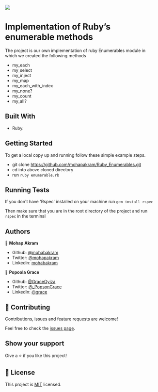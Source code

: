 ![](https://img.shields.io/badge/Microverse-blueviolet)

# Implementation of Ruby’s enumerable methods

The project is our own implementation of ruby Enumerables module in which we created the following methods
- my_each
- my_select
- my_inject
- my_map
- my_each_with_index
- my_none?
- my_count
- my_all?

## Built With

- Ruby.

## Getting Started

To get a local copy up and running follow these simple example steps.

- git clone https://github.com/mohapakram/Ruby_Enumerables.git
- cd into above cloned directory
- run `ruby enumerable.rb`

## Running Tests

If you don't have 'Rspec' installed on your machine run 
`gem install rspec`

Then make sure that you are in the root directory of the project and run
`rspec` 
in the terminal 

## Authors

👤 **Mohap Akram**

- Github: [@mohabakram](https://github.com/mohapakram)
- Twitter: [@mohapakram](https://twitter.com/mohapakram)
- Linkedin: [mohabakram](https://www.linkedin.com/in/mohab-akram-667093131/)

👤 **Popoola Grace**

- Github: [@GraceOyiza](https://github.com/GraceOyiza)
- Twitter: [@\_PopsonGrace](https://twitter.com/_PopsonGrace)
- LinkedIn: [@grace](https://www.linkedin.com/in/grace-popoola-657a181aa/)

## 🤝 Contributing

Contributions, issues and feature requests are welcome!

Feel free to check the [issues page](issues/).

## Show your support

Give a ⭐️ if you like this project!

## 📝 License

This project is [MIT](lic.url) licensed.
